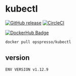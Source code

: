 # kubectl

[![GitHub release](https://img.shields.io/github/release/opspresso/kubectl.svg)](https://github.com/opspresso/kubectl/releases)
[![CircleCI](https://circleci.com/gh/opspresso/kubectl.svg?style=svg)](https://circleci.com/gh/opspresso/kubectl)

[![DockerHub Badge](http://dockeri.co/image/opspresso/kubectl)](https://hub.docker.com/r/opspresso/kubectl/)

```bash
docker pull opspresso/kubectl
```

## version

```
ENV VERSION v1.12.9
```
